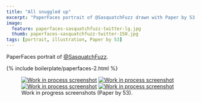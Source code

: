 ```yaml
---
title: "All snuggled up"
excerpt: "PaperFaces portrait of @SasquatchFuzz drawn with Paper by 53 on an iPad."
image: 
  feature: paperfaces-sasquatchfuzz-twitter-lg.jpg
  thumb: paperfaces-sasquatchfuzz-twitter-150.jpg
tags: [portrait, illustration, Paper by 53]
---
```


PaperFaces portrait of <a href="http://twitter.com/SasquatchFuzz">@SasquatchFuzz</a>.

{% include boilerplate/paperfaces-2.html %}

<figure class="half">
	<a href="{{ site.url }}/assets/images/paperfaces-sasquatchfuzz-process-1-lg.jpg"><img src="{{ site.url }}/assets/images/paperfaces-sasquatchfuzz-process-1-600.jpg" alt="Work in process screenshot"></a>
	<a href="{{ site.url }}/assets/images/paperfaces-sasquatchfuzz-process-2-lg.jpg"><img src="{{ site.url }}/assets/images/paperfaces-sasquatchfuzz-process-2-600.jpg" alt="Work in process screenshot"></a>
	<a href="{{ site.url }}/assets/images/paperfaces-sasquatchfuzz-process-3-lg.jpg"><img src="{{ site.url }}/assets/images/paperfaces-sasquatchfuzz-process-3-600.jpg" alt="Work in process screenshot"></a>
	<a href="{{ site.url }}/assets/images/paperfaces-sasquatchfuzz-process-4-lg.jpg"><img src="{{ site.url }}/assets/images/paperfaces-sasquatchfuzz-process-4-600.jpg" alt="Work in process screenshot"></a>
	<figcaption>Work in progress screenshots (Paper by 53).</figcaption>
</figure>